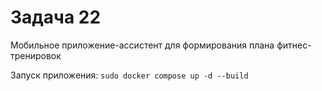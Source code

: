 # Задача 22
Мобильное приложение-ассистент для формирования плана фитнес-тренировок

Запуск приложения:
`sudo docker compose up -d --build `